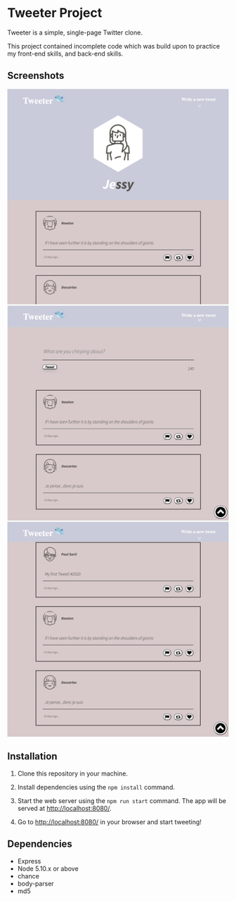 # Tweeter Project

Tweeter is a simple, single-page Twitter clone.

This project contained incomplete code which was build upon to practice my front-end skills, and back-end skills.

## Screenshots

!["Screenshot of profile"](https://github.com/endonoh0/tweeter/blob/master/docs/tweet-profile.png?raw=true)
!["Screenshot of tweet box"](https://github.com/endonoh0/tweeter/blob/master/docs/tweet-box.png?raw=true)
!["Screenshot of tweets"](https://github.com/endonoh0/tweeter/blob/master/docs/tweets.png?raw=true)

## Installation

1. Clone this repository in your machine.

2. Install dependencies using the `npm install` command.

3. Start the web server using the `npm run start` command. The app will be served at <http://localhost:8080/>.

4. Go to <http://localhost:8080/> in your browser and start tweeting!

## Dependencies

- Express
- Node 5.10.x or above
- chance
- body-parser
- md5
